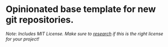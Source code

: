 # Opinionated base template for new git repositories.

*Note*: _Includes MIT License. Make sure to [research](http://choosealicense.com/) if this is the right license for your project!_
